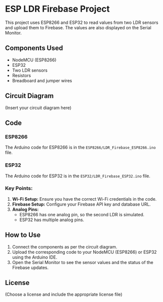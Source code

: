 # ESP LDR Firebase Project

This project uses ESP8266 and ESP32 to read values from two LDR sensors and upload them to Firebase. The values are also displayed on the Serial Monitor.

## Components Used

- NodeMCU (ESP8266)
- ESP32
- Two LDR sensors
- Resistors
- Breadboard and jumper wires

## Circuit Diagram

(Insert your circuit diagram here)

## Code

### ESP8266

The Arduino code for ESP8266 is in the `ESP8266/LDR_Firebase_ESP8266.ino` file. 

### ESP32

The Arduino code for ESP32 is in the `ESP32/LDR_Firebase_ESP32.ino` file.

### Key Points:

1. **Wi-Fi Setup:** Ensure you have the correct Wi-Fi credentials in the code.
2. **Firebase Setup:** Configure your Firebase API key and database URL.
3. **Analog Pins:** 
    - ESP8266 has one analog pin, so the second LDR is simulated.
    - ESP32 has multiple analog pins.

## How to Use

1. Connect the components as per the circuit diagram.
2. Upload the corresponding code to your NodeMCU (ESP8266) or ESP32 using the Arduino IDE.
3. Open the Serial Monitor to see the sensor values and the status of the Firebase updates.

## License

(Choose a license and include the appropriate license file)
